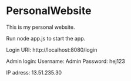 # PersonalWebsite

This is my personal website.

Run node app.js to start the app.

Login URI: http://localhost:8080/login

Admin login:
Username: Admin
Password: hej123

IP adress: 13.51.235.30